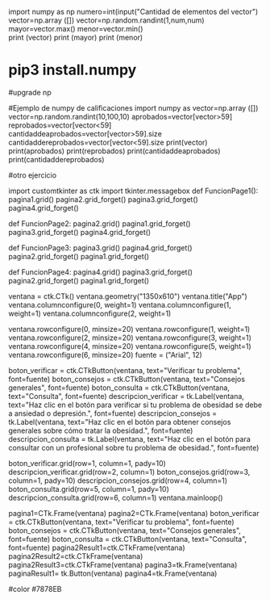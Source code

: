 import numpy as np
numero=int(input("Cantidad de elementos del vector")
vector=np.array ([])
vector=np.random.randint(1,num,num)
mayor=vector.max()
menor=vector.min()        
print (vector)
print (mayor)
print (menor)
           
# pip3 install.numpy




#upgrade np






#Ejemplo de numpy de calificaciones
import numpy as
vector=np.array ([])
vector=np.random.randint(10,100,10)
aprobados=vector[vector>59]
reprobados=vector[vector<59]
cantidaddeaprobados=vector[vector>59].size
cantidaddereprobados=vector[vector<59].size
print(vector)
print(aprobados)
print(reprobados)
print(cantidaddeaprobados)
print(cantidaddereprobados)











#otro ejercicio

import customtkinter as ctk
 import tkinter.messagebox
def FuncionPage1():
    pagina1.grid()
    pagina2.grid_forget()
    pagina3.grid_forget()
    pagina4.grid_forget()
    
def FuncionPage2:
    pagina2.grid()
    pagina1.grid_forget()
    pagina3.grid_forget()
    pagina4.grid_forget()
    
def FuncionPage3:
    pagina3.grid()
    pagina4.grid_forget()
    pagina2.grid_forget()
    pagina1.grid_forget()
    
def FuncionPage4:
    pagina4.grid()
    pagina3.grid_forget()
    pagina2.grid_forget()
    pagina1.grid_forget()
    
ventana = ctk.CTk()
ventana.geometry("1350x610")
ventana.title("App")
ventana.columnconfigure(0, weight=1)
ventana.columnconfigure(1, weight=1)
ventana.columnconfigure(2, weight=1)

ventana.rowconfigure(0, minsize=20)
ventana.rowconfigure(1, weight=1)
ventana.rowconfigure(2, minsize=20)
ventana.rowconfigure(3, weight=1)
ventana.rowconfigure(4, minsize=20)
ventana.rowconfigure(5, weight=1)
ventana.rowconfigure(6, minsize=20)
fuente = ("Arial", 12)

boton_verificar = ctk.CTkButton(ventana, text="Verificar tu problema", font=fuente)
boton_consejos = ctk.CTkButton(ventana, text="Consejos generales", font=fuente)
boton_consulta = ctk.CTkButton(ventana, text="Consulta", font=fuente)
descripcion_verificar = tk.Label(ventana, text="Haz clic en el botón para verificar si tu problema de obesidad se debe a ansiedad o depresión.", font=fuente)
descripcion_consejos = tk.Label(ventana, text="Haz clic en el botón para obtener consejos generales sobre cómo tratar la obesidad.", font=fuente)
descripcion_consulta = tk.Label(ventana, text="Haz clic en el botón para consultar con un profesional sobre tu problema de obesidad.", font=fuente)

boton_verificar.grid(row=1, column=1, pady=10)
descripcion_verificar.grid(row=2, column=1)
boton_consejos.grid(row=3, column=1, pady=10)
descripcion_consejos.grid(row=4, column=1)
boton_consulta.grid(row=5, column=1, pady=10)
descripcion_consulta.grid(row=6, column=1)
ventana.mainloop()


pagina1=CTk.Frame(ventana)
pagina2=CTk.Frame(ventana)
boton_verificar = ctk.CTkButton(ventana, text="Verificar tu problema", font=fuente)
boton_consejos = ctk.CTkButton(ventana, text="Consejos generales", font=fuente)
boton_consulta = ctk.CTkButton(ventana, text="Consulta", font=fuente)
pagina2Result1=ctk.CTkFrame(ventana)
pagina2Result2=ctk.CTkFrame(ventana)
pagina2Result3=ctk.CTkFrame(ventana)
pagina3=tk.Frame(ventana)
paginaResult1= tk.Button(ventana)
pagina4=tk.Frame(ventana)

#color
#7878EB









